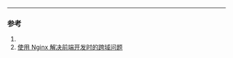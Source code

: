 

____
### 参考
1. [](https://zhuanlan.zhihu.com/p/67058832)
2. [使用 Nginx 解决前端开发时的跨域问题](https://www.yuque.com/chenshier/chuyi/gikhm6)
